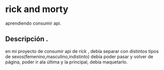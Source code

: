 # rick and morty

aprendiendo consumir api.

## Descripción .
en mi proyecto de consumir api de rick , debía 
separar con distintos tipos de sexos(femenino,masculino,indistinto)
debía poder pasar y volver de página, poder ir ala última
y la principal,  debía maquetarlo. 

